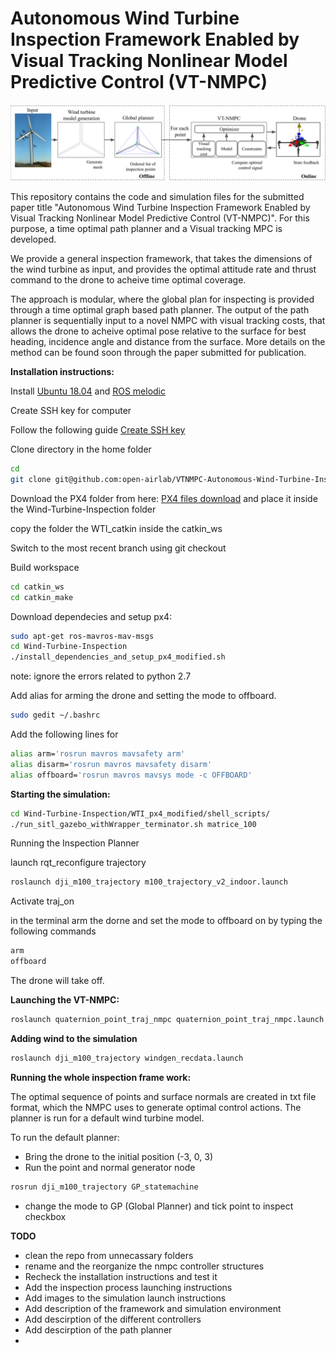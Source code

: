 # Autonomous Wind Turbine Inspection Framework Enabled by Visual Tracking Nonlinear Model Predictive Control (VT-NMPC)
![My Image](abstract_vtmpc.png)

This repository contains the code and simulation files for the submitted paper title "Autonomous Wind Turbine Inspection Framework Enabled by Visual Tracking Nonlinear Model Predictive Control (VT-NMPC)". For this purpose, a time optimal path planner and a Visual tracking MPC is developed. 


We provide a general inspection framework, that takes the dimensions of the wind turbine as input, and provides the optimal attitude rate and thrust command to the drone to acheive time optimal coverage. 


The approach is modular, where the global plan for inspecting is provided through a time optimal graph based path planner. The output of the path planner is sequentially input to a novel NMPC with visual tracking costs, that allows the drone to acheive optimal pose relative to the surface for best heading, incidence angle and distance from the surface. More details on the method can be found soon through the paper submitted for publication.

**Installation instructions:**

 Install [Ubuntu 18.04](https://releases.ubuntu.com/18.04/)  and [ROS melodic](http://wiki.ros.org/melodic/Installation/Ubuntu) 

Create SSH key for computer

Follow the following guide
[Create SSH key](https://docs.github.com/en/authentication/connecting-to-github-with-ssh/generating-a-new-ssh-key-and-adding-it-to-the-ssh-agent)

Clone directory in the home folder
```bash
cd
git clone git@github.com:open-airlab/VTNMPC-Autonomous-Wind-Turbine-Inspection.git
```
Download the PX4 folder from here: [PX4 files download](https://drive.google.com/file/d/1BpnlglYMQI5q9lEwMCPNLGjPj5mzCoe5/view?usp=sharing) 
and place it inside the Wind-Turbine-Inspection folder


copy the folder the WTI_catkin inside the catkin_ws

Switch to the most recent branch using git checkout


Build workspace
```bash
cd catkin_ws
cd catkin_make
```


Download dependecies and setup px4:
```bash
sudo apt-get ros-mavros-mav-msgs 
cd Wind-Turbine-Inspection
./install_dependencies_and_setup_px4_modified.sh
```
note: ignore the errors related to python 2.7 

Add alias for arming the drone and setting the mode to offboard.
```bash
sudo gedit ~/.bashrc
```
Add the following lines for
```bash
alias arm='rosrun mavros mavsafety arm'
alias disarm='rosrun mavros mavsafety disarm'
alias offboard='rosrun mavros mavsys mode -c OFFBOARD'
```


**Starting the simulation:**
```bash
cd Wind-Turbine-Inspection/WTI_px4_modified/shell_scripts/
./run_sitl_gazebo_withWrapper_terminator.sh matrice_100
```

Running the Inspection Planner

launch rqt_reconfigure trajectory 

```bash
roslaunch dji_m100_trajectory m100_trajectory_v2_indoor.launch 
```

Activate traj_on 


in the  terminal arm the dorne and set the mode to offboard on by typing the following commands
```bash
arm
offboard
```


The drone will take off.

**Launching the VT-NMPC:**

```bash
roslaunch quaternion_point_traj_nmpc quaternion_point_traj_nmpc.launch
```






**Adding wind to the simulation**
```bash
roslaunch dji_m100_trajectory windgen_recdata.launch
```






**Running the whole inspection frame work:**

The optimal sequence of points and surface normals are created in txt file format, which the NMPC uses to generate optimal control actions. The planner is run for a default wind turbine model.

To run the default planner: 
- Bring the drone to the initial position (-3, 0, 3)
- Run the point and normal generator node
```bash
rosrun dji_m100_trajectory GP_statemachine
```
- change the mode to GP (Global Planner) and tick point to inspect checkbox



**TODO**
- clean the repo from unnecassary folders
- rename and the reorganize the nmpc controller structures
- Recheck the installation instructions and test it 
- Add the inspection process launching instructions 
- Add images to the simulation launch instructions
- Add description of the framework and simulation environment
- Add descirption of the different controllers
- Add descirption of the path planner 
-






